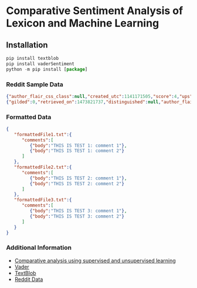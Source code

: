 # Comparative Sentiment Analysis of Lexicon and Machine Learning

## Installation 
```javascript
pip install textblob
pip install vaderSentiment
python -m pip install [package]
```

 



### Reddit Sample Data
```json
{"author_flair_css_class":null,"created_utc":1141171505,"score":4,"ups":4,"subreddit":"reddit.com","link_id":"t3_2cms","stickied":false,"subreddit_id":"t5_6","controversiality":0,"body":"THIS IS TEST 1: comment 1","retrieved_on":1473821737,"distinguished":null,"gilded":0,"id":"c2id4","edited":false,"parent_id":"t1_c2g7c","author":"enjahova","author_flair_text":null}
{"gilded":0,"retrieved_on":1473821737,"distinguished":null,"author_flair_text":null,"author":"arakyd","id":"c2ie5","parent_id":"t1_c2ic7","edited":false,"subreddit":"reddit.com","created_utc":1141171952,"author_flair_css_class":null,"score":6,"ups":6,"body":"THIS IS TEST 1: comment 2","controversiality":0,"stickied":false,"link_id":"t3_2aru","subreddit_id":"t5_6"}
```

### Formatted Data 
```json
{
   "formattedFile1.txt":{
      "comments":[
         {"body":"THIS IS TEST 1: comment 1"},
         {"body":"THIS IS TEST 1: comment 2"}
      ]
   },
   "formattedFile2.txt":{
      "comments":[
         {"body":"THIS IS TEST 2: comment 1"},
         {"body":"THIS IS TEST 2: comment 2"}
      ]
   },
   "formattedFile3.txt":{
      "comments":[
         {"body":"THIS IS TEST 3: comment 1"},
         {"body":"THIS IS TEST 3: comment 2"}
      ]
   }
}
```

### Additional Information
* [Comparative analysis using supervised and unsupervised learning](https://bit.ly/2I5WBOP)
* [Vader](https://github.com/cjhutto/vaderSentiment)
* [TextBlob](https://textblob.readthedocs.io/en/dev/index.html#)
* [Reddit Data](http://files.pushshift.io/reddit/comments/)
